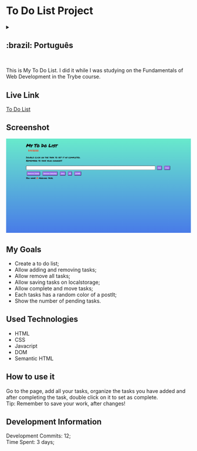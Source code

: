 # To Do List Project
  <details>
  <summary><h2>:brazil: Português</h2></summary>
  Esse é a minha lista de tarefas. Eu o desenvolvi enquanto estava estudando Fundamentos de Desenvolvimento Web no curso da Trybe.

  ## Live Link
  <a href="https://to-do-postit.netlify.app/">To Do List</a>
  
  ## Screenshot
  ![ScreenShot](./images/screenshot.png)
  
  ## Objetivos
  * Criar uma lista de tarefas;
  * Possibilitar a adição e remoção de tarefas;
  * Possibilitar remover todas as tarefas;
  * Possibilitar salvar tarefas no localstorage;
  * Possibilitar completar e mover tarefas;
  * Cada tarefa possuir uma cor de background randômica com cores de postIt;
  * Mostrar o número de tarefas pendentes.

  ## Tecnologias Utilizadas
  * HTML
  * CSS
  * Javacript
  * DOM
  * Semantic HTML
  
  
  ## Como usar
  Acesse a página, adicione as suas tarefas, organize as suas tarefas e após completa-las clique duas vezes sobre a tarefa para marca-la como completa. 
  <br>
  Dica: Lembre de salvar o seu trabalho após realizar alterações!	

  ## Informações de Desenvolvimento
  Commits de Desenvolvimento: 12; <br>
  Tempo Gasto: 3 days;
</details>
  
##   
This is My To Do List. I did it while I was studying on the Fundamentals of Web Development in the Trybe course.

## Live Link
<a href="https://to-do-postit.netlify.app/">To Do List</a>
  
## Screenshot
![ScreenShot](./images/screenshot.png)

## My Goals
* Create a to do list;
* Allow adding and removing tasks;
* Allow remove all tasks;
* Allow saving tasks on localstorage;
* Allow complete and move tasks;
* Each tasks has a random color of a postIt;
* Show the number of pending tasks.

## Used Technologies
  * HTML
  * CSS
  * Javacript
  * DOM
  * Semantic HTML

## How to use it
  Go to the page, add all your tasks, organize the tasks you have added and after completing the task, double click on it to set as complete. 
  <br>
  Tip: Remember to save your work, after changes!

## Development Information
  Development Commits: 12; <br>
  Time Spent: 3 days; <br> 
